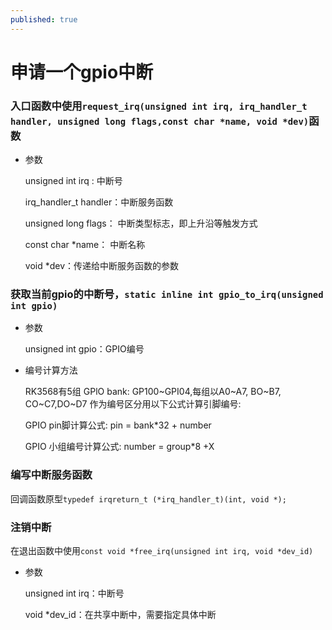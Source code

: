 ```yaml
---
published: true
---
```

# 申请一个gpio中断

### 入口函数中使用`request_irq(unsigned int irq, irq_handler_t handler, unsigned long flags,const char *name, void *dev)`函数

- 参数

  unsigned int irq :           中断号

  irq_handler_t handler：中断服务函数

  unsigned long flags：   中断类型标志，即上升沿等触发方式

  const char *name： 中断名称

  void *dev：传递给中断服务函数的参数

### 获取当前gpio的中断号，`static inline int gpio_to_irq(unsigned int gpio)`

- 参数

    unsigned int gpio：GPIO编号

- 编号计算方法

    RK3568有5组 GPlO bank: GP100~GPI04,每组以A0~A7, BO~B7, CO~C7,DO~D7 作为编号区分用以下公式计算引脚编号:

    GPIO pin脚计算公式: pin = bank*32 + number

    GPIO 小组编号计算公式: number = group*8 +X

### 编写中断服务函数

​		回调函数原型`typedef irqreturn_t (*irq_handler_t)(int, void *);`

### 注销中断

​		在退出函数中使用`const void *free_irq(unsigned int irq, void *dev_id)`

- 参数

    unsigned int irq：中断号

    void *dev_id：在共享中断中，需要指定具体中断

